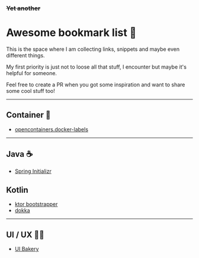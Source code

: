 ### ~~Yet another~~ 

# Awesome bookmark list 🌈 

This is the space where I am collecting links, snippets and maybe even different things. 

My first priority is just not to loose all that stuff, I encounter but maybe it's helpful for someone.

Feel free to create a PR when you got some inspiration and want to share some cool stuff too!



---

## Container 🐳

* [opencontainers.docker-labels](https://rehansaeed.com/docker-labels-depth/)


---


## Java ☕️

* [Spring Initializr](https://start.spring.io/)


## Kotlin

* [ktor bootstrapper](https://start.ktor.io/)
* [dokka](https://github.com/Kotlin/dokka)

---


## UI / UX 💅🏻

* [UI Bakery](https://uibakery.io/)
